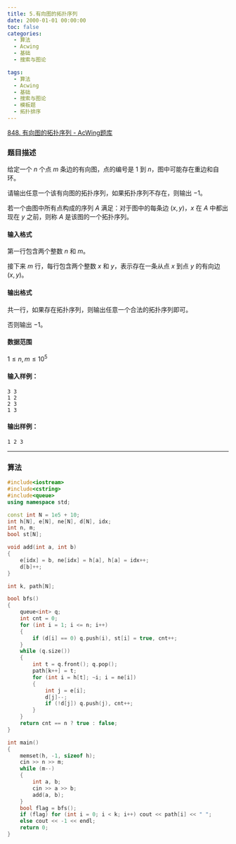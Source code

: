 ```yaml
---
title: 5.有向图的拓扑序列
date: 2000-01-01 00:00:00
toc: false
categories:
  - 算法
  - Acwing
  - 基础
  - 搜索与图论

tags:
  - 算法
  - Acwing
  - 基础
  - 搜索与图论
  - 模板题
  - 拓扑排序
---
```


[848. 有向图的拓扑序列 - AcWing题库](https://www.acwing.com/problem/content/850/)

### 题目描述
给定一个 $n$ 个点 $m$ 条边的有向图，点的编号是 $1$ 到 $n$，图中可能存在重边和自环。

请输出任意一个该有向图的拓扑序列，如果拓扑序列不存在，则输出 $-1$。

若一个由图中所有点构成的序列 $A$ 满足：对于图中的每条边 $(x, y)$，$x$ 在 $A$ 中都出现在 $y$ 之前，则称 $A$ 是该图的一个拓扑序列。

#### 输入格式

第一行包含两个整数 $n$ 和 $m$。

接下来 $m$ 行，每行包含两个整数 $x$ 和 $y$，表示存在一条从点 $x$ 到点 $y$ 的有向边 $(x, y)$。

#### 输出格式

共一行，如果存在拓扑序列，则输出任意一个合法的拓扑序列即可。

否则输出 $-1$。

#### 数据范围

$1 \le n,m \le 10^5$

#### 输入样例：

```
3 3
1 2
2 3
1 3
```

#### 输出样例：

```
1 2 3
```

---
### 算法

```cpp
#include<iostream>
#include<cstring>
#include<queue>
using namespace std;

const int N = 1e5 + 10;
int h[N], e[N], ne[N], d[N], idx;
int n, m;
bool st[N];

void add(int a, int b)
{
    e[idx] = b, ne[idx] = h[a], h[a] = idx++;
    d[b]++;
}

int k, path[N];

bool bfs()
{
    queue<int> q;
    int cnt = 0;
    for (int i = 1; i <= n; i++)
    {
        if (d[i] == 0) q.push(i), st[i] = true, cnt++;
    }
    while (q.size())
    {
        int t = q.front(); q.pop();
        path[k++] = t;
        for (int i = h[t]; ~i; i = ne[i])
        {
            int j = e[i];
            d[j]--;
            if (!d[j]) q.push(j), cnt++;
        }
    }
    return cnt == n ? true : false;
}

int main()
{
    memset(h, -1, sizeof h);
    cin >> n >> m;
    while (m--)
    {
        int a, b;
        cin >> a >> b;
        add(a, b);
    }
    bool flag = bfs();
    if (flag) for (int i = 0; i < k; i++) cout << path[i] << " ";
    else cout << -1 << endl;
    return 0;
}
```